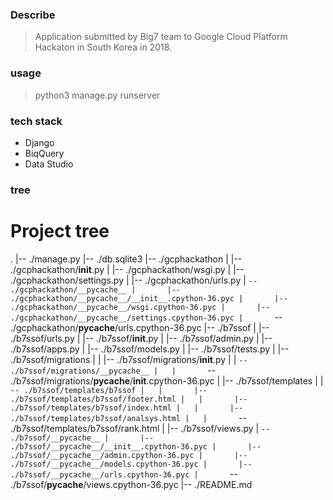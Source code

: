 ### Describe
> Application submitted by Big7 team to Google Cloud Platform Hackaton in South Korea in 2018.

### usage
> python3 manage.py runserver

### tech stack 
* Django
* BiqQuery 
* Data Studio

### tree
# Project tree

.
|-- ./manage.py
|-- ./db.sqlite3
|-- ./gcphackathon
|   |-- ./gcphackathon/__init__.py
|   |-- ./gcphackathon/wsgi.py
|   |-- ./gcphackathon/settings.py
|   |-- ./gcphackathon/urls.py
|   `-- ./gcphackathon/__pycache__
|       |-- ./gcphackathon/__pycache__/__init__.cpython-36.pyc
|       |-- ./gcphackathon/__pycache__/wsgi.cpython-36.pyc
|       |-- ./gcphackathon/__pycache__/settings.cpython-36.pyc
|       `-- ./gcphackathon/__pycache__/urls.cpython-36.pyc
|-- ./b7ssof
|   |-- ./b7ssof/urls.py
|   |-- ./b7ssof/__init__.py
|   |-- ./b7ssof/admin.py
|   |-- ./b7ssof/apps.py
|   |-- ./b7ssof/models.py
|   |-- ./b7ssof/tests.py
|   |-- ./b7ssof/migrations
|   |   |-- ./b7ssof/migrations/__init__.py
|   |   `-- ./b7ssof/migrations/__pycache__
|   |       `-- ./b7ssof/migrations/__pycache__/__init__.cpython-36.pyc
|   |-- ./b7ssof/templates
|   |   `-- ./b7ssof/templates/b7ssof
|   |       |-- ./b7ssof/templates/b7ssof/footer.html
|   |       |-- ./b7ssof/templates/b7ssof/index.html
|   |       |-- ./b7ssof/templates/b7ssof/analsys.html
|   |       `-- ./b7ssof/templates/b7ssof/rank.html
|   |-- ./b7ssof/views.py
|   `-- ./b7ssof/__pycache__
|       |-- ./b7ssof/__pycache__/__init__.cpython-36.pyc
|       |-- ./b7ssof/__pycache__/admin.cpython-36.pyc
|       |-- ./b7ssof/__pycache__/models.cpython-36.pyc
|       |-- ./b7ssof/__pycache__/urls.cpython-36.pyc
|       `-- ./b7ssof/__pycache__/views.cpython-36.pyc
|-- ./README.md

